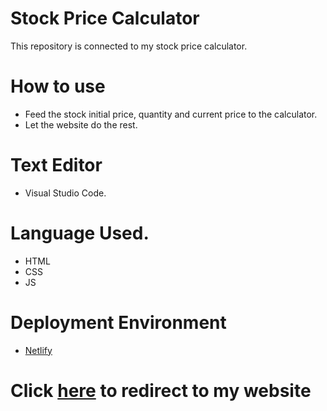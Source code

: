 # Stock Price Calculator
This repository is connected to my stock price calculator.

# How to use
- Feed the stock initial price, quantity and current price to the calculator.
- Let the website do the rest.

# Text Editor 
- Visual Studio Code.

# Language Used.
- HTML
- CSS
- JS

# Deployment Environment
- [Netlify](https://netlify.com)

# Click [here](https://harshv-stock-calc.netlify.app/) to redirect to my website
